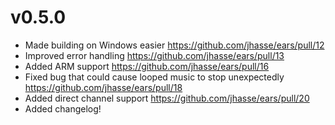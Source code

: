 # v0.5.0
  - Made building on Windows easier https://github.com/jhasse/ears/pull/12
  - Improved error handling https://github.com/jhasse/ears/pull/13
  - Added ARM support https://github.com/jhasse/ears/pull/16
  - Fixed bug that could cause looped music to stop unexpectedly https://github.com/jhasse/ears/pull/18
  - Added direct channel support https://github.com/jhasse/ears/pull/20
  - Added changelog!
